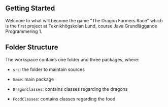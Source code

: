 ## Getting Started

Welcome to what will become the game "The Dragon Farmers Race" which is the first project at Teknikhögskolan Lund, course Java Grundläggande Programmering 1.

## Folder Structure

The workspace contains one folder and three packages, where:

- `src`: the folder to maintain sources

- `Game`: main package
- `DragonClasses`: contains classes regarding the dragons
- `FoodClasses`: contains classes regarding the food 

